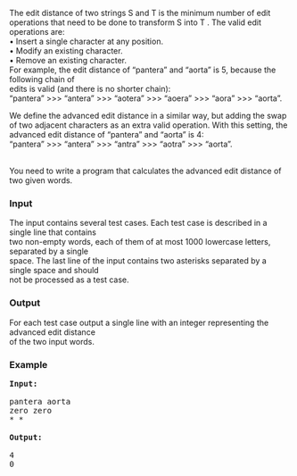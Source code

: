 <p>The edit distance of two strings S and T is the minimum number of edit operations that need to be done to transform S into T . The valid edit operations are:<br>• Insert a single character at any position.<br>• Modify an existing character.<br>• Remove an existing character.<br>For example, the edit distance of “pantera” and “aorta” is 5, because the following chain of<br>edits is valid (and there is no shorter chain):<br>“pantera” &gt;&gt;&gt; “antera” &gt;&gt;&gt; “aotera” &gt;&gt;&gt; “aoera” &gt;&gt;&gt; “aora” &gt;&gt;&gt; “aorta”.</p>
<p>We define the advanced edit distance in a similar way, but adding the swap of two adjacent characters as an extra valid operation. With this setting, the advanced edit distance of “pantera” and “aorta” is 4:<br>“pantera” &gt;&gt;&gt; “antera” &gt;&gt;&gt; “antra” &gt;&gt;&gt; “aotra” &gt;&gt;&gt; “aorta”.</p>
<p><br>You need to write a program that calculates the advanced edit distance of two given words.</p>
<h3>Input</h3>
<p>The input contains several test cases. Each test case is described in a single line that contains<br>two non-empty words, each of them of at most 1000 lowercase letters, separated by a single<br>space. The last line of the input contains two asterisks separated by a single space and should<br>not be processed as a test case.</p>
<h3>Output</h3>
<p>For each test case output a single line with an integer representing the advanced edit distance<br>of the two input words.</p>
<h3>Example</h3>
<pre><strong>Input:</strong><br><br>pantera aorta<br>zero zero<br>* *<br><br><strong>Output:</strong><br><br>4<br>0<br></pre>